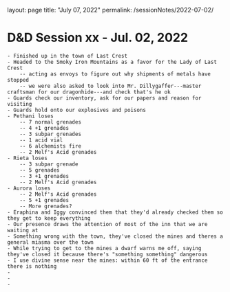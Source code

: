 layout: page
title: "July 07, 2022"
permalink: /sessionNotes/2022-07-02/

# D&D Session xx - Jul. 02, 2022
    - Finished up in the town of Last Crest
    - Headed to the Smoky Iron Mountains as a favor for the Lady of Last Crest
        -- acting as envoys to figure out why shipments of metals have stopped
        -- we were also asked to look into Mr. Dillygaffer---master craftsman for our dragonhide---and check that's he ok
    - Guards check our inventory, ask for our papers and reason for visiting
    - Guards hold onto our explosives and poisons
    - Pethani loses
        -- 7 normal grenades
        -- 4 +1 grenades
        -- 3 subpar grenades
        -- 1 acid vial
        -- 6 alchemists fire
        -- 2 Melf's Acid grenades
    - Rieta loses
        -- 3 subpar grenade
        -- 5 grenades
        -- 3 +1 grenades
        -- 2 Melf's Acid grenades
    - Aurora loses
        -- 2 Melf's Acid grenades
        -- 5 +1 grenades
        -- More grenades?
    - Eraphina and Iggy convinced them that they'd already checked them so they get to keep everything
    - Our presence draws the attention of most of the inn that we are waiting at
    - Something wrong with the town, they've closed the mines and theres a general miasma over the town
    - While trying to get to the mines a dwarf warns me off, saying they've closed it because there's "something something" dangerous
    - I use divine sense near the mines: within 60 ft of the entrance there is nothing
    - 
    -
    -
    